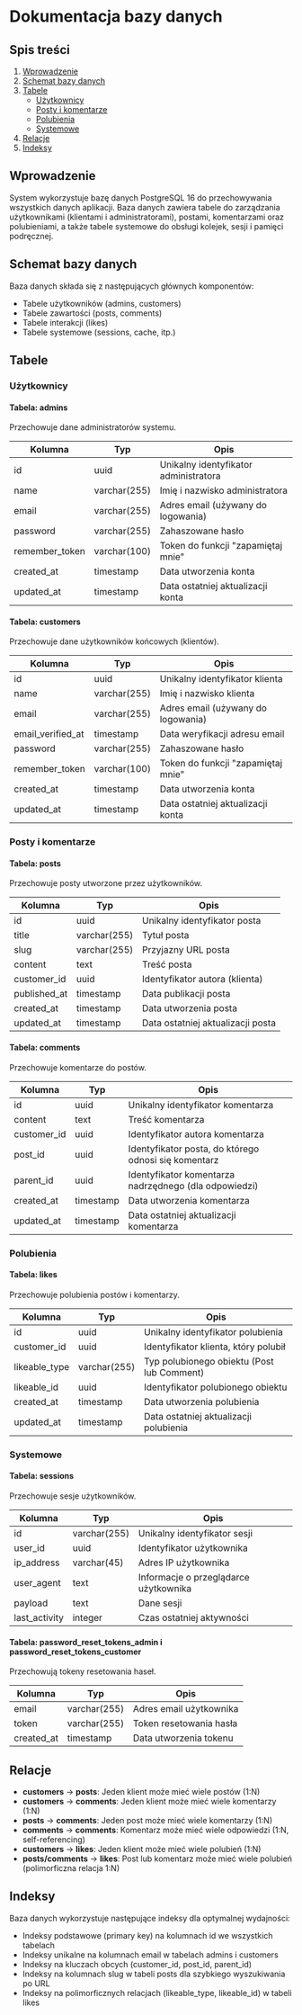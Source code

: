 # Dokumentacja bazy danych

## Spis treści

1. [Wprowadzenie](#wprowadzenie)
2. [Schemat bazy danych](#schemat-bazy-danych)
3. [Tabele](#tabele)
    - [Użytkownicy](#użytkownicy)
    - [Posty i komentarze](#posty-i-komentarze)
    - [Polubienia](#polubienia)
    - [Systemowe](#systemowe)
4. [Relacje](#relacje)
5. [Indeksy](#indeksy)

## Wprowadzenie

System wykorzystuje bazę danych PostgreSQL 16 do przechowywania wszystkich danych aplikacji. Baza danych zawiera tabele do zarządzania użytkownikami (klientami i administratorami), postami, komentarzami oraz polubieniami, a także tabele systemowe do obsługi kolejek, sesji i pamięci podręcznej.

## Schemat bazy danych

Baza danych składa się z następujących głównych komponentów:

- Tabele użytkowników (admins, customers)
- Tabele zawartości (posts, comments)
- Tabele interakcji (likes)
- Tabele systemowe (sessions, cache, itp.)

## Tabele

### Użytkownicy

#### Tabela: admins

Przechowuje dane administratorów systemu.

| Kolumna        | Typ          | Opis                                  |
|----------------|--------------|---------------------------------------|
| id             | uuid         | Unikalny identyfikator administratora |
| name           | varchar(255) | Imię i nazwisko administratora        |
| email          | varchar(255) | Adres email (używany do logowania)    |
| password       | varchar(255) | Zahaszowane hasło                     |
| remember_token | varchar(100) | Token do funkcji "zapamiętaj mnie"    |
| created_at     | timestamp    | Data utworzenia konta                 |
| updated_at     | timestamp    | Data ostatniej aktualizacji konta     |

#### Tabela: customers

Przechowuje dane użytkowników końcowych (klientów).

| Kolumna           | Typ          | Opis                               |
|-------------------|--------------|------------------------------------|
| id                | uuid         | Unikalny identyfikator klienta     |
| name              | varchar(255) | Imię i nazwisko klienta            |
| email             | varchar(255) | Adres email (używany do logowania) |
| email_verified_at | timestamp    | Data weryfikacji adresu email      |
| password          | varchar(255) | Zahaszowane hasło                  |
| remember_token    | varchar(100) | Token do funkcji "zapamiętaj mnie" |
| created_at        | timestamp    | Data utworzenia konta              |
| updated_at        | timestamp    | Data ostatniej aktualizacji konta  |

### Posty i komentarze

#### Tabela: posts

Przechowuje posty utworzone przez użytkowników.

| Kolumna      | Typ          | Opis                              |
|--------------|--------------|-----------------------------------|
| id           | uuid         | Unikalny identyfikator posta      |
| title        | varchar(255) | Tytuł posta                       |
| slug         | varchar(255) | Przyjazny URL posta               |
| content      | text         | Treść posta                       |
| customer_id  | uuid         | Identyfikator autora (klienta)    |
| published_at | timestamp    | Data publikacji posta             |
| created_at   | timestamp    | Data utworzenia posta             |
| updated_at   | timestamp    | Data ostatniej aktualizacji posta |

#### Tabela: comments

Przechowuje komentarze do postów.

| Kolumna     | Typ       | Opis                                                  |
|-------------|-----------|-------------------------------------------------------|
| id          | uuid      | Unikalny identyfikator komentarza                     |
| content     | text      | Treść komentarza                                      |
| customer_id | uuid      | Identyfikator autora komentarza                       |
| post_id     | uuid      | Identyfikator posta, do którego odnosi się komentarz  |
| parent_id   | uuid      | Identyfikator komentarza nadrzędnego (dla odpowiedzi) |
| created_at  | timestamp | Data utworzenia komentarza                            |
| updated_at  | timestamp | Data ostatniej aktualizacji komentarza                |

### Polubienia

#### Tabela: likes

Przechowuje polubienia postów i komentarzy.

| Kolumna       | Typ          | Opis                                       |
|---------------|--------------|--------------------------------------------|
| id            | uuid         | Unikalny identyfikator polubienia          |
| customer_id   | uuid         | Identyfikator klienta, który polubił       |
| likeable_type | varchar(255) | Typ polubionego obiektu (Post lub Comment) |
| likeable_id   | uuid         | Identyfikator polubionego obiektu          |
| created_at    | timestamp    | Data utworzenia polubienia                 |
| updated_at    | timestamp    | Data ostatniej aktualizacji polubienia     |

### Systemowe

#### Tabela: sessions

Przechowuje sesje użytkowników.

| Kolumna       | Typ          | Opis                                  |
|---------------|--------------|---------------------------------------|
| id            | varchar(255) | Unikalny identyfikator sesji          |
| user_id       | uuid         | Identyfikator użytkownika             |
| ip_address    | varchar(45)  | Adres IP użytkownika                  |
| user_agent    | text         | Informacje o przeglądarce użytkownika |
| payload       | text         | Dane sesji                            |
| last_activity | integer      | Czas ostatniej aktywności             |

#### Tabela: password_reset_tokens_admin i password_reset_tokens_customer

Przechowują tokeny resetowania haseł.

| Kolumna    | Typ          | Opis                    |
|------------|--------------|-------------------------|
| email      | varchar(255) | Adres email użytkownika |
| token      | varchar(255) | Token resetowania hasła |
| created_at | timestamp    | Data utworzenia tokenu  |

## Relacje

- **customers** -> **posts**: Jeden klient może mieć wiele postów (1:N)
- **customers** -> **comments**: Jeden klient może mieć wiele komentarzy (1:N)
- **posts** -> **comments**: Jeden post może mieć wiele komentarzy (1:N)
- **comments** -> **comments**: Komentarz może mieć wiele odpowiedzi (1:N, self-referencing)
- **customers** -> **likes**: Jeden klient może mieć wiele polubień (1:N)
- **posts/comments** -> **likes**: Post lub komentarz może mieć wiele polubień (polimorficzna relacja 1:N)

## Indeksy

Baza danych wykorzystuje następujące indeksy dla optymalnej wydajności:

- Indeksy podstawowe (primary key) na kolumnach id we wszystkich tabelach
- Indeksy unikalne na kolumnach email w tabelach admins i customers
- Indeksy na kluczach obcych (customer_id, post_id, parent_id)
- Indeksy na kolumnach slug w tabeli posts dla szybkiego wyszukiwania po URL
- Indeksy na polimorficznych relacjach (likeable_type, likeable_id) w tabeli likes
